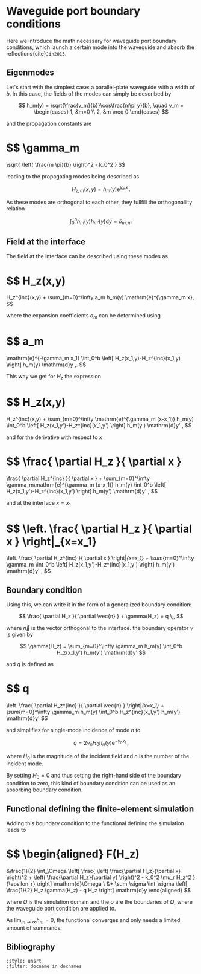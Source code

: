# Waveguide port boundary conditions

Here we introduce the math necessary for waveguide port boundary conditions, which launch a certain mode into the waveguide and absorb the reflections{cite}`Jin2015`.

## Eigenmodes
Let's start with the simplest case: a parallel-plate waveguide with a width of $b$. In this case, the fields of the modes can simply be described by

$$
h_m(y) = \sqrt{\frac{v_m}{b}}\cos\frac{m\pi y}{b},
\quad
v_m = 
\begin{cases}
    1, &m=0 \\
    2, &m \neq 0
\end{cases}
$$

and the propagation constants are

$$
\gamma_m
=
\sqrt{
    \left(
        \frac{m \pi}{b}
    \right)^2
    -
    k_0^2
}
$$

leading to the propagating modes being described as

$$
H_{z,m}(x,y) = h_m(y)\mathrm{e}^{\gamma_m x}\,.
$$

As these modes are orthogonal to each other, they fullfill the orthogonallity relation

$$
\int_0^b h_m(y)h_{m'}(y)\mathrm{d}y = \delta_{m,m'}
$$

## Field at the interface

The field at the interface can be described using these modes as

$$
H_z(x,y)
=
H_z^{inc}(x,y)
+
\sum_{m=0}^\infty
a_m h_m(y) \mathrm{e}^{\gamma_m x},
$$

where the expansion coefficients $a_m$ can be determined using

$$
a_m
=
\mathrm{e}^{-\gamma_m x_1}
\int_0^b \left[ H_z(x_1,y)-H_z^{inc}(x_1,y) \right] h_m(y) \mathrm{d}y \,.
$$

This way we get for $H_z$ the expression

$$
H_z(x,y)
=
H_z^{inc}(x,y)
+
\sum_{m=0}^\infty
\mathrm{e}^{\gamma_m (x-x_1)} h_m(y)
\int_0^b \left[ H_z(x_1,y')-H_z^{inc}(x_1,y') \right] h_m(y') \mathrm{d}y'
,
$$

and for the derivative with respect to $x$

$$
\frac{
    \partial H_z
}{
    \partial x
}
=
\frac{
    \partial H_z^{inc}
}{
    \partial x
}
+
\sum_{m=0}^\infty
\gamma_m\mathrm{e}^{\gamma_m (x-x_1)} h_m(y)
\int_0^b \left[ H_z(x_1,y')-H_z^{inc}(x_1,y') \right] h_m(y') \mathrm{d}y'
,
$$

and at the interface $x=x_1$

$$
\left.
\frac{
    \partial H_z
}{
    \partial x
}
\right|_{x=x_1}
=
\left.
\frac{
    \partial H_z^{inc}
}{
    \partial x
}
\right|_{x=x_1}
+
\sum_{m=0}^\infty
\gamma_m
\int_0^b \left[ H_z(x_1,y')-H_z^{inc}(x_1,y') \right] h_m(y') \mathrm{d}y'
,
$$

## Boundary condition

Using this, we can write it in the form of a generalized boundary condition:

$$
\frac{
    \partial H_z
}{
    \partial \vec{n}
}
+
\gamma(H_z) = q \,,
$$

where $\vec{n}$ is the vector orthogonal to the interface. the boundary operator $\gamma$ is given by

$$
\gamma(H_z) = \sum_{m=0}^\infty \gamma_m h_m(y) \int_0^b H_z(x_1,y') h_m(y') \mathrm{d}y'
$$

and $q$ is defined as

$$
q
=
\left.
\frac{
    \partial H_z^{inc}
}{
    \partial \vec{n}
}
\right|_{x=x_1}
+
\sum_{m=0}^\infty \gamma_m h_m(y) \int_0^b H_z^{inc}(x_1,y') h_m(y') \mathrm{d}y'
$$

and simplifies for single-mode incidence of mode $n$ to

$$
q = 2 \gamma_n H_0 h_n(y) \mathrm{e}^{-\gamma_n x_1} \,,
$$

where $H_0$ is the magnitude of the incident field and $n$ is the number of the incident mode.

By setting $H_0=0$ and thus setting the right-hand side of the boundary condition to zero, this kind of boundary condition can be used as an absorbing boundary condition.

## Functional defining the finite-element simulation

Adding this boundary condition to the functional defining the simulation leads to

$$
\begin{aligned}
F(H_z)
=
&\frac{1}{2}
\int_\Omega
\left[
    \frac{
        \left(
            \frac{\partial H_z}{\partial x}
        \right)^2
        +
        \left(
            \frac{\partial H_z}{\partial y}
        \right)^2
        -
        k_0^2 \mu_r H_z^2
    }{\epsilon_r}
\right]
\mathrm{d}\Omega
\\
&+
\sum_\sigma
\int_\sigma
\left[
    \frac{1}{2} H_z \gamma(H_z) - q H_z
\right]
\mathrm{d}y
\end{aligned}
$$

where $\Omega$ is the simulation domain and the $\sigma$ are the boundaries of $\Omega$, where the waveguide port condition are applied to.

As $\lim_{m\to\infty} h_m=0$, the functional converges and only needs a limited amount of summands.

## Bibliography

```{bibliography}
:style: unsrt
:filter: docname in docnames
```
